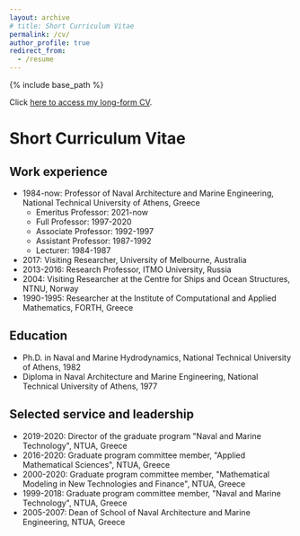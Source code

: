 ```yaml
---
layout: archive
# title: Short Curriculum Vitae
permalink: /cv/
author_profile: true
redirect_from:
  - /resume
---
```


{% include base_path %}

Click <u><a href="../documents/Gerassimos-Athanassoulis-CV-2023.pdf" target="_blank">here to access my long-form CV</a></u>.

# Short Curriculum Vitae


## Work experience
* 1984-now: Professor of Naval Architecture and Marine Engineering, National Technical University of Athens, Greece
  * Emeritus Professor: 2021-now
  * Full Professor: 1997-2020
  * Associate Professor: 1992-1997
  * Assistant Professor: 1987-1992
  * Lecturer: 1984-1987
* 2017: Visiting Researcher, University of Melbourne, Australia
* 2013-2016: Research Professor, ITMO University, Russia
* 2004: Visiting Researcher at the Centre for Ships and Ocean Structures, NTNU, Norway
* 1990-1995: Researcher at the Institute of Computational and Applied Mathematics, FORTH, Greece

## Education
* Ph.D. in Naval and Marine Hydrodynamics, National Technical University of Athens, 1982
* Diploma in Naval Architecture and Marine Engineering, National Technical University of Athens, 1977

## Selected service and leadership
* 2019-2020: Director of the graduate program &quot;Naval and Marine Technology&quot;, NTUA, Greece 
* 2016-2020: Graduate program committee member, &quot;Applied Mathematical Sciences&quot;, NTUA, Greece 
* 2000-2020: Graduate program committee member, &quot;Mathematical Modeling in New Technologies and Finance&quot;, NTUA, Greece 
* 1999-2018: Graduate program committee member, &quot;Naval and Marine Technology&quot;, NTUA, Greece 
* 2005-2007: Dean of School of Naval Architecture and Marine Engineering, NTUA, Greece
